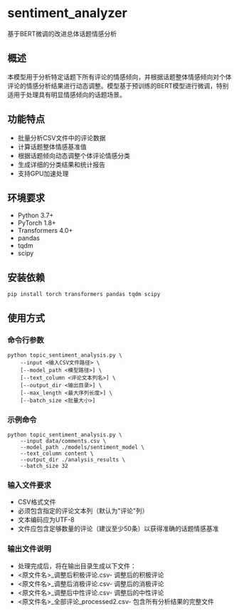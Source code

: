 # sentiment_analyzer
基于BERT微调的改进总体话题情感分析

## 概述
本模型用于分析特定话题下所有评论的情感倾向，并根据话题整体情感倾向对个体评论的情感分析结果进行动态调整。模型基于预训练的BERT模型进行微调，特别适用于处理具有明显情感倾向的话题场景。

## 功能特点
- 批量分析CSV文件中的评论数据
- 计算话题整体情感基准值
- 根据话题倾向动态调整个体评论情感分类
- 生成详细的分类结果和统计报告
- 支持GPU加速处理

## 环境要求
  - Python 3.7+  
  - PyTorch 1.8+  
  - Transformers 4.0+  
  - pandas  
  - tqdm  
  - scipy  


## 安装依赖
`pip install torch transformers pandas tqdm scipy`

## 使用方式

### 命令行参数
```
python topic_sentiment_analysis.py \
    --input <输入CSV文件路径> \
    [--model_path <模型路径>] \
    [--text_column <评论文本列名>] \
    [--output_dir <输出目录>] \
    [--max_length <最大序列长度>] \
    [--batch_size <批量大小>]
```
### 示例命令
```
python topic_sentiment_analysis.py \
    --input data/comments.csv \
    --model_path ./models/sentiment_model \
    --text_column content \
    --output_dir ./analysis_results \
    --batch_size 32
```
### 输入文件要求  
- CSV格式文件  
- 必须包含指定的评论文本列（默认为"评论"列）  
- 文本编码应为UTF-8  
- 文件应包含足够数量的评论（建议至少50条）以获得准确的话题情感基准  

### 输出文件说明  
- 处理完成后，将在输出目录生成以下文件：  
- <原文件名>_调整后积极评论.csv- 调整后的积极评论  
- <原文件名>_调整后消极评论.csv- 调整后的消极评论  
- <原文件名>_调整后中性评论.csv- 调整后的中性评论  
- <原文件名>_全部评论_processed2.csv- 包含所有分析结果的完整文件  
